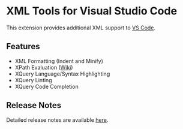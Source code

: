 # XML Tools for Visual Studio Code
This extension provides additional XML support to [VS Code](https://code.visualstudio.com).

## Features
* XML Formatting (Indent and Minify)
* XPath Evaluation ([Wiki](https://github.com/DotJoshJohnson/vscode-xml/wiki/How-To:-Evaluate-XPath-Queries))
* XQuery Language/Syntax Highlighting
* XQuery Linting
* XQuery Code Completion

## Release Notes
Detailed release notes are available [here](https://github.com/DotJoshJohnson/vscode-xml/releases).
